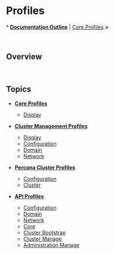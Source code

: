 # Profiles

**^** **[Documentation Outline](../readme.md)** | [Core Profiles](core/readme.md) **>**

<br/>

## Overview



<br/>

## Topics

* **[Core Profiles](core/readme.md)**

  * [Display](core/display.md)

* **[Cluster Management Profiles](cluster/readme.md)**

  * [Display](cluster/display.md)
  * [Configuration](cluster/config.md)
  * [Domain](cluster/domain.md)
  * [Network](cluster/network.md)

* **[Percona Cluster Profiles](percona/readme.md)**

  * [Configuration](percona/config.md)
  * [Cluster](percona/cluster.md)

* **[API Profiles](api/readme.md)**

  * [Configuration](api/config.md)
  * [Domain](api/domain.md)
  * [Network](api/network.md)
  * [Core](api/core.md)
  * [Cluster Bootstrap](api/cluster-bootstrap.md)
  * [Cluster Manage](api/cluster-manage.md)
  * [Administration Manage](api/admin-manage.md)

<br/>
